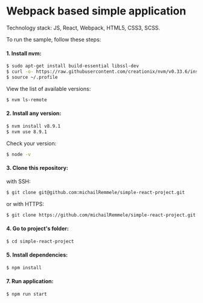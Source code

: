 # Webpack based simple application

Technology stack: JS, React, Webpack, HTML5, CSS3, SCSS.

To run the sample, follow these steps:

#### 1. Install nvm:

```sh
$ sudo apt-get install build-essential libssl-dev
$ curl -o- https://raw.githubusercontent.com/creationix/nvm/v0.33.6/install.sh | bash
$ source ~/.profile
```

View the list of available versions:

```sh
$ nvm ls-remote
```

#### 2. Install any version:

```sh
$ nvm install v8.9.1
$ nvm use 8.9.1
```

Check your version:

```sh
$ node -v
```

#### 3. Clone this repository:

with SSH:

```sh
$ git clone git@github.com:michailRemmele/simple-react-project.git
```

or with HTTPS:

```sh
$ git clone https://github.com/michailRemmele/simple-react-project.git
```

#### 4. Go to project's folder:

```sh
$ cd simple-react-project
```

#### 5. Install dependencies:

```sh
$ npm install
```

#### 7. Run application:

```sh
$ npm run start
```
